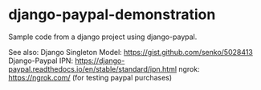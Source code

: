 # django-paypal-demonstration
Sample code from a django project using django-paypal.

See also:
 Django Singleton Model: https://gist.github.com/senko/5028413
 Django-Paypal IPN: https://django-paypal.readthedocs.io/en/stable/standard/ipn.html
 ngrok: https://ngrok.com/ (for testing paypal purchases)
